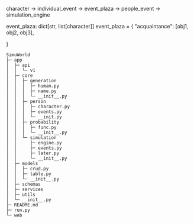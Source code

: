 

character -> individual_event -> event_plaza -> people_event -> simulation_engine

event_plaza: dict[str, list[character]]
event_plaza = {
    "acquaintance": [obj1, obj2, obj3],

}

```
SimuWorld
├─ app
│  ├─ api
│  │  └─ v1
│  ├─ core
│  │  ├─ generation
│  │  │  ├─ human.py
│  │  │  ├─ name.py
│  │  │  └─ __init__.py
│  │  ├─ person
│  │  │  ├─ character.py
│  │  │  ├─ events.py
│  │  │  └─ __init.py
│  │  ├─ probability
│  │  │  ├─ func.py
│  │  │  └─ __init__.py
│  │  └─ simulation
│  │     ├─ engine.py
│  │     ├─ events.py
│  │     ├─ later.py
│  │     └─ __init__.py
│  ├─ models
│  │  ├─ crud.py
│  │  ├─ table.py
│  │  └─ __init__.py
│  ├─ schemas
│  ├─ services
│  ├─ utils
│  └─ __init__.py
├─ README.md
├─ run.py
└─ web